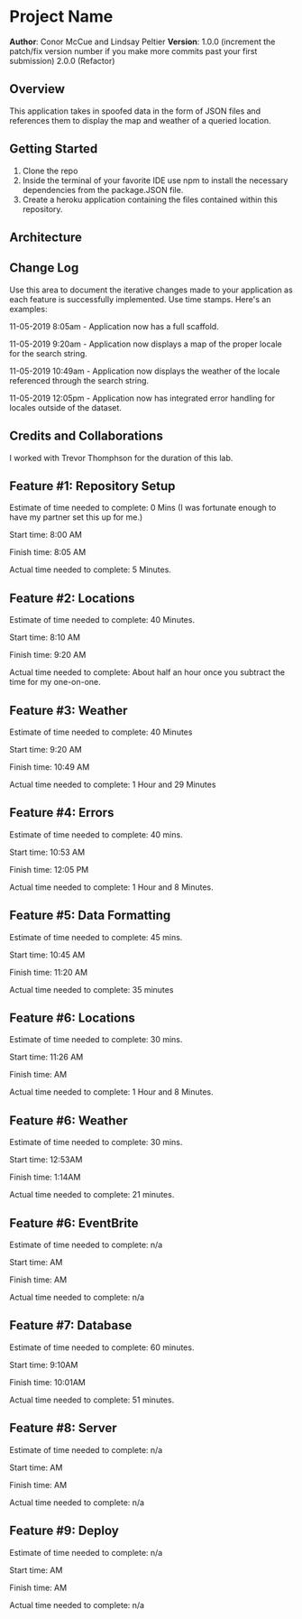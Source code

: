 # Project Name

**Author**: Conor McCue and Lindsay Peltier
**Version**: 
1.0.0 (increment the patch/fix version number if you make more commits past your first submission)
2.0.0 (Refactor)

## Overview
This application takes in spoofed data in the form of JSON files and references them to display the map and weather of a queried location.

## Getting Started
1. Clone the repo
2. Inside the terminal of your favorite IDE use npm to install the necessary dependencies from the package.JSON file. 
3. Create a heroku application containing the files contained within this repository. 


## Architecture
<!-- This application uses HTML,CSS, and JavaScript for the front-end design. The back-end utilizes node.js as a runtime environment with express packaged on top for Quality of Life. The back-end is written entirely in JavaScript.  -->

## Change Log
 Use this area to document the iterative changes made to your application as each feature is successfully implemented. Use time stamps. Here's an examples:

11-05-2019 8:05am - Application now has a full scaffold.

11-05-2019 9:20am - Application now displays a map of the proper locale for the search string.

11-05-2019 10:49am - Application now displays the weather of the locale referenced through the search string.

11-05-2019 12:05pm - Application now has integrated error handling for locales outside of the dataset. 

## Credits and Collaborations
I worked with Trevor Thomphson for the duration of this lab.

## Feature #1: Repository Setup


Estimate of time needed to complete: 0 Mins (I was fortunate enough to have my partner set this up for me.)

Start time: 8:00 AM

Finish time: 8:05 AM

Actual time needed to complete: 5 Minutes.

## Feature #2: Locations


Estimate of time needed to complete: 40 Minutes.

Start time: 8:10 AM

Finish time: 9:20 AM 

Actual time needed to complete: About half an hour once you subtract the time for my one-on-one. 

## Feature #3: Weather


Estimate of time needed to complete: 40 Minutes

Start time: 9:20 AM

Finish time: 10:49 AM

Actual time needed to complete: 1 Hour and 29 Minutes

## Feature #4: Errors


Estimate of time needed to complete: 40 mins.

Start time: 10:53 AM

Finish time: 12:05 PM

Actual time needed to complete: 1 Hour and 8 Minutes.

## Feature #5: Data Formatting


Estimate of time needed to complete: 45 mins.

Start time: 10:45 AM

Finish time: 11:20 AM

Actual time needed to complete: 35 minutes

## Feature #6: Locations


Estimate of time needed to complete: 30 mins.

Start time:  11:26 AM

Finish time:  AM

Actual time needed to complete: 1 Hour and 8 Minutes.

## Feature #6: Weather


Estimate of time needed to complete: 30 mins.

Start time:  12:53AM

Finish time: 1:14AM

Actual time needed to complete: 21 minutes.

## Feature #6: EventBrite


Estimate of time needed to complete: n/a

Start time:  AM

Finish time:  AM

Actual time needed to complete: n/a

## Feature #7: Database


Estimate of time needed to complete: 60 minutes.

Start time:  9:10AM

Finish time:  10:01AM

Actual time needed to complete: 51 minutes.

## Feature #8: Server


Estimate of time needed to complete: n/a

Start time:  AM

Finish time:  AM

Actual time needed to complete: n/a

## Feature #9: Deploy


Estimate of time needed to complete: n/a

Start time:  AM

Finish time:  AM

Actual time needed to complete: n/a